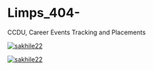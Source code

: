 # Limps_404-
CCDU, Career Events Tracking and Placements

[![sakhile22](https://circleci.com/gh/sakhile22/Limps_404-.svg?style=svg)](https://circleci.com/gh/sakhile22/workflows/Limps_404-)

[![sakhile22](https://coveralls.io/repos/github/sakhile22/Limps_404-/badge.svg?branch=HEAD)](https://coveralls.io/github/sakhile22/Limps_404-?branch=HEAD)

